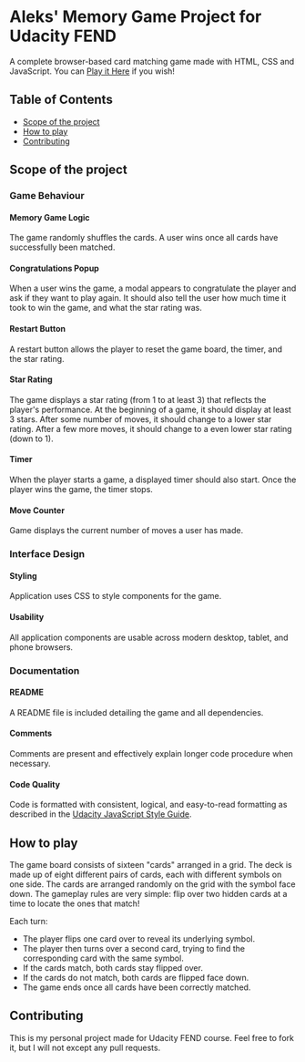 # Aleks' Memory Game Project for Udacity FEND

A complete browser-based card matching game made with HTML, CSS and JavaScript.
You can [Play it Here](https://alekscreative.github.io/Udacity-Front-End-Nanodegree-projects/02_FEND_Nanodegree-2018/Project03%20-%20Memory%20Game/index.html) if you wish!

## Table of Contents

* [Scope of the project](#scope-of-the-project)
* [How to play](#how-to-play)
* [Contributing](#contributing)

## Scope of the project

### Game Behaviour

#### Memory Game Logic
The game randomly shuffles the cards. A user wins once all cards have successfully been matched.

#### Congratulations Popup
When a user wins the game, a modal appears to congratulate the player and ask if they want to play again. It should also tell the user how much time it took to win the game, and what the star rating was.

#### Restart Button
A restart button allows the player to reset the game board, the timer, and the star rating.

#### Star Rating
The game displays a star rating (from 1 to at least 3) that reflects the player's performance. At the beginning of a game, it should display at least 3 stars. After some number of moves, it should change to a lower star rating. After a few more moves, it should change to a even lower star rating (down to 1).

#### Timer
When the player starts a game, a displayed timer should also start. Once the player wins the game, the timer stops.

#### Move Counter
Game displays the current number of moves a user has made.

### Interface Design

#### Styling
Application uses CSS to style components for the game.

#### Usability
All application components are usable across modern desktop, tablet, and phone browsers.

### Documentation

#### README
A README file is included detailing the game and all dependencies.

#### Comments
Comments are present and effectively explain longer code procedure when necessary.

#### Code Quality
Code is formatted with consistent, logical, and easy-to-read formatting as described in the [Udacity JavaScript Style Guide](http://udacity.github.io/frontend-nanodegree-styleguide/javascript.html).

## How to play

The game board consists of sixteen "cards" arranged in a grid. The deck is made up of eight different pairs of cards, each with different symbols on one side. The cards are arranged randomly on the grid with the symbol face down. The gameplay rules are very simple: flip over two hidden cards at a time to locate the ones that match!

Each turn:

- The player flips one card over to reveal its underlying symbol.
- The player then turns over a second card, trying to find the corresponding card with the same symbol.
- If the cards match, both cards stay flipped over.
- If the cards do not match, both cards are flipped face down.
- The game ends once all cards have been correctly matched.

## Contributing

This is my personal project made for Udacity FEND course. Feel free to fork it, but I will not except any pull requests.
